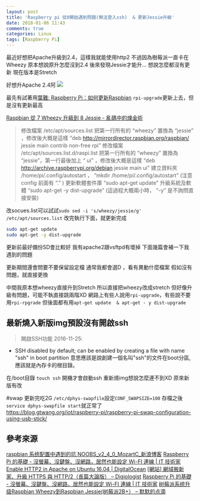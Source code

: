 ```yaml
---
layout: post
title: 'Raspberry pi 從0開始遇到問題(無法登入ssh)  & 更新Jessie升級'
date: 2018-01-06 11:43
comments: true
categories: Linux
tags: [Raspberry Pi]
---
```

最近好想把Apache升級到2.4，這樣我就能使用http2
不過因為樹莓派一直卡在Wheezy
原本想說原升怎麼沒到2.4
後來發現Jessie才能升...
想說怎麼都沒有更新
現在版本是Stretch

<!--more-->

好想升Apache 2.4阿
![](https://i.imgur.com/88ccSit.gif)

最先有試著用[葉難: Raspberry Pi：如何更新Raspbian](http://yehnan.blogspot.com/2014/09/raspberry-piraspbian.html)
`rpi-upgrade`更新上去，但是沒有更新最高

[Raspbian 從 7 Wheezy 升級到 8 Jessie - 亂碼中的煉金術](http://blog.dreambreakerx.com/2015/10/upgrade-raspbian-from-wheezy-to-jessie/)
>    修改檔案 /etc/apt/sources.list 把第一行所有的 “wheezy” 置換為 “jessie” ，修改後大概是這樣 “deb http://mirrordirector.raspbian.org/raspbian/ jessie main contrib non-free rpi”
 修改檔案 /etc/apt/sources.list.d/raspi.list 把第一行所有的 “wheezy” 置換為 “jessie”，第一行最後加上 “ ui” ，修改後大概是這樣 “deb http://archive.raspberrypi.org/debian jessie main ui”
    建立資料夾 /home/pi/.config/autostart ， “mkdir /home/pi/.config/autostart” (注意 config 前面有 “.” )
    更新軟體套件庫 “sudo apt-get update”
    升級系統及軟體 “sudo apt-get -y dist-upgrade” (這過程大概兩小時， “-y” 是不詢問直接安裝)

改socues.list可以試試`sudo sed -i 's/wheezy/jessie/g' /etc/apt/sources.list`
改完執行下面，就更新完成
```sh
sudo apt-get update
sudo apt-get -y dist-upgrade
```

更新前最好備份SD會比較好
我有apache2跟vsftpd有壞掉
下面幾篇會補一下我遇到的問題

更新期間還會問要不要保留設定檔
通常我都會選D ，看有異動什麼檔案
假如沒有問題，就直接更換

中間我原本想wheezy直接升到Stretch
所以直接把wheezy改成stretch
但好像升級有問題，可能不執直接跳兩階XD
網路上有些人說用`rpi-upgrade`，有些說不要用`rpi-rpgrade`
但後面都有用`apt-get update  & apt-get - y dist-upgrade`



## 最新燒入新版img預設沒有開啟ssh

>開啟SSH功能
2016-11-25:
* SSH disabled by default; can be enabled by creating a file with name "ssh" in boot partition
意思應該是說創建一個名叫"ssh"的文件在boot分區,應該就是內存卡的根目錄。

在/boot目錄  `touch ssh`
開機才會啟動ssh
重新燒img想說怎麼連不到XD
原來新版有改

#swap 更新完吃2G
`/etc/dphys-swapfile`設定`CONF_SWAPSIZE=100`
存檔之後`service dphys-swapfile start`就正常了
https://blog.gtwang.org/iot/raspberry-pi/raspberry-pi-swap-configuration-using-usb-stick/




## 參考來源
[raspbian 系统配置中遇到的坑 NOOBS_v2_4_0_MozartC_新浪博客](http://blog.sina.com.cn/s/blog_6c9c71840102woam.html)
[Raspberry Pi 的基礎 - 沒螢幕、沒鍵盤、沒網路，居然也能設定 Wi-FI 連線 | IT 技術家](http://blog.itist.tw/2017/03/headless-wifi-setup-without-monitor-keyboard-or-cables-for-raspberry-pi-zero-w-and-3-model-b.html)
[Enable HTTP2 in Apache on Ubuntu 16.04 | DigitalOcean](https://www.digitalocean.com/community/questions/enable-http2-in-apache-on-ubuntu-16-04)
[\[網站\] 網域搬新家、升級 HTTPS 與 HTTP/2（長篇大論版） – Digiologist](https://lcarbon.idv.tw/%E7%B6%B2%E7%AB%99-%E7%B6%B2%E5%9F%9F%E6%90%AC%E6%96%B0%E5%AE%B6%E3%80%81%E5%8D%87%E7%B4%9A-https-%E8%88%87-http2%EF%BC%88%E9%95%B7%E7%AF%87%E5%A4%A7%E8%AB%96%E7%89%88%EF%BC%89/)
[Raspberry Pi 的基礎 - 沒螢幕、沒鍵盤、沒網路，居然也能設定 Wi-FI 連線 | IT 技術家](http://blog.itist.tw/2017/03/headless-wifi-setup-without-monitor-keyboard-or-cables-for-raspberry-pi-zero-w-and-3-model-b.html)
[树莓派系统升级Raspbian Wheezy到Raspbian Jessie(树莓派2B+） – 默默的点滴](http://www.mobibrw.com/2017/9851?utm_source=tuicool&utm_medium=referral)